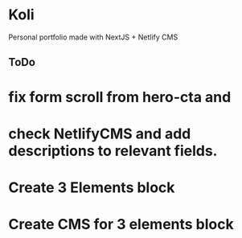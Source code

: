 # Koli
Personal portfolio made with NextJS + Netlify CMS


## ToDo

# fix form scroll from hero-cta and
# check NetlifyCMS and add descriptions to relevant fields.
# Create 3 Elements block
# Create CMS for 3 elements block
